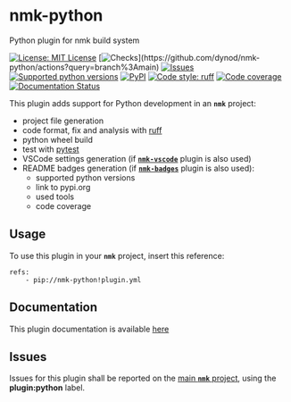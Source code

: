 # nmk-python
Python plugin for nmk build system

<!-- NMK-BADGES-BEGIN -->
[![License: MIT License](https://img.shields.io/github/license/dynod/nmk-python)](https://github.com/dynod/nmk-python/blob/main/LICENSE)
[![Checks](https://img.shields.io/github/actions/workflow/status/dynod/nmk-python/build.yml?branch=main&label=build%20%26%20u.t.)](https://github.com/dynod/nmk-python/actions?query=branch%3Amain)
[![Issues](https://img.shields.io/github/issues-search/dynod/nmk?label=issues&query=is%3Aopen+is%3Aissue+label%3Aplugin%3Apython)](https://github.com/dynod/nmk/issues?q=is%3Aopen+is%3Aissue+label%3Aplugin%3Apython)
[![Supported python versions](https://img.shields.io/badge/python-3.9%20--%203.13-blue)](https://www.python.org/)
[![PyPI](https://img.shields.io/pypi/v/nmk-python)](https://pypi.org/project/nmk-python/)
[![Code style: ruff](https://img.shields.io/badge/code%20style-ruff-000000.svg)](https://astral.sh/ruff)
[![Code coverage](https://img.shields.io/codecov/c/github/dynod/nmk-python)](https://app.codecov.io/gh/dynod/nmk-python)
[![Documentation Status](https://readthedocs.org/projects/nmk-python/badge/?version=stable)](https://nmk-python.readthedocs.io/)
<!-- NMK-BADGES-END -->

This plugin adds support for Python development in an **`nmk`** project:
* project file generation
* code format, fix and analysis with [ruff](https://astral.sh/ruff)
* python wheel build
* test with [pytest](https://pytest.org)
* VSCode settings generation (if [**`nmk-vscode`**](https://github.com/dynod/nmk-vscode) plugin is also used)
* README badges generation (if [**`nmk-badges`**](https://github.com/dynod/nmk-badges) plugin is also used):
    * supported python versions
    * link to pypi.org
    * used tools
    * code coverage

## Usage

To use this plugin in your **`nmk`** project, insert this reference:
```
refs:
    - pip://nmk-python!plugin.yml
```

## Documentation

This plugin documentation is available [here](https://nmk-python.readthedocs.io/)

## Issues

Issues for this plugin shall be reported on the [main  **`nmk`** project](https://github.com/dynod/nmk/issues), using the **plugin:python** label.
